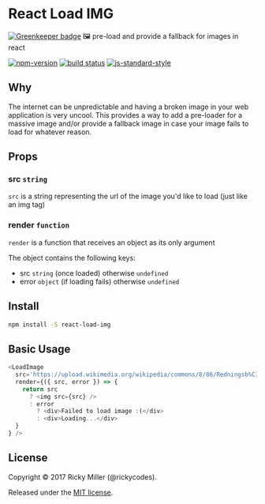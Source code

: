 # React Load IMG

[![Greenkeeper badge](https://badges.greenkeeper.io/rickycodes/react-load-img.svg)](https://greenkeeper.io/)
🖼️ pre-load and provide a fallback for images in react

[![npm-version](https://img.shields.io/npm/v/react-load-img.svg?style=flat)](https://www.npmjs.com/package/react-load-img)
[![build status](https://api.travis-ci.org/rickycodes/react-load-img.svg?branch=master)](https://travis-ci.org/rickycodes/react-load-img/)
[![js-standard-style](https://img.shields.io/badge/code%20style-standard-brightgreen.svg)](http://standardjs.com/)

## Why
The internet can be unpredictable and having a broken image in your web application is very uncool. This provides a way to add a pre-loader for a massive image and/or provide a fallback image in case your image fails to load for whatever reason.

## Props

### src `string`
`src` is a string representing the url of the image you'd like to load (just like an img tag)

### render `function`
`render` is a function that receives an object as its only argument

The object contains the following keys:
- src `string` (once loaded) otherwise `undefined`
- error `object` (if loading fails) otherwise `undefined`

## Install
```bash
npm install -S react-load-img
```
## Basic Usage
```javascript
<LoadImage
  src='https://upload.wikimedia.org/wikipedia/commons/8/86/Redningsb%C3%A5den_k%C3%B8res_gennem_klitterne_%28high_resolution%29.jpg'
  render={({ src, error }) => {
    return src
      ? <img src={src} />
      : error
        ? <div>Failed to load image :(</div>
        : <div>Loading...</div>
  }
} />
```
## License
Copyright © 2017 Ricky Miller (@rickycodes).

Released under the [MIT license](https://tldrlegal.com/license/mit-license).
